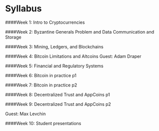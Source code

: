 Syllabus
=======
####Week 1: Intro to Cryptocurrencies

####Week 2: Byzantine Generals Problem and Data Communication and Storage

####Week 3: Mining, Ledgers, and Blockchains

####Week 4: Bitcoin Limitations and Altcoins
Guest: Adam Draper

####Week 5: Financial and Regulatory Systems

####Week 6: Bitcoin in practice p1

####Week 7: Bitcoin in practice p2

####Week 8: Decentralized Trust and AppCoins p1

####Week 9: Decentralized Trust and AppCoins p2

Guest: Max Levchin

####Week 10: Student presentations


